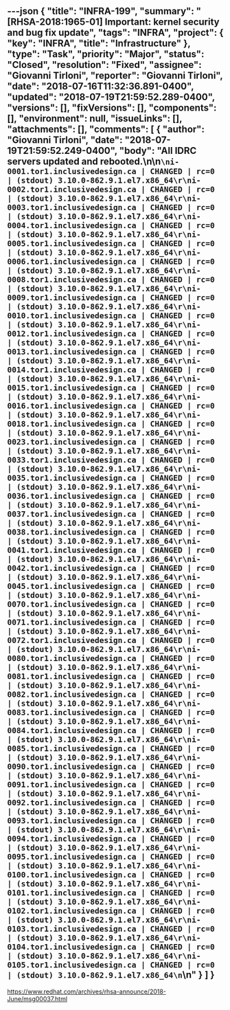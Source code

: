 ---json
{
  "title": "INFRA-199",
  "summary": "[RHSA-2018:1965-01] Important: kernel security and bug fix update",
  "tags": "INFRA",
  "project": {
    "key": "INFRA",
    "title": "Infrastructure"
  },
  "type": "Task",
  "priority": "Major",
  "status": "Closed",
  "resolution": "Fixed",
  "assignee": "Giovanni Tirloni",
  "reporter": "Giovanni Tirloni",
  "date": "2018-07-16T11:32:36.891-0400",
  "updated": "2018-07-19T21:59:52.289-0400",
  "versions": [],
  "fixVersions": [],
  "components": [],
  "environment": null,
  "issueLinks": [],
  "attachments": [],
  "comments": [
    {
      "author": "Giovanni Tirloni",
      "date": "2018-07-19T21:59:52.249-0400",
      "body": "All IDRC servers updated and rebooted.\n\n```\ni-0001.tor1.inclusivedesign.ca | CHANGED | rc=0 | (stdout) 3.10.0-862.9.1.el7.x86_64\r\ni-0002.tor1.inclusivedesign.ca | CHANGED | rc=0 | (stdout) 3.10.0-862.9.1.el7.x86_64\r\ni-0003.tor1.inclusivedesign.ca | CHANGED | rc=0 | (stdout) 3.10.0-862.9.1.el7.x86_64\r\ni-0004.tor1.inclusivedesign.ca | CHANGED | rc=0 | (stdout) 3.10.0-862.9.1.el7.x86_64\r\ni-0005.tor1.inclusivedesign.ca | CHANGED | rc=0 | (stdout) 3.10.0-862.9.1.el7.x86_64\r\ni-0006.tor1.inclusivedesign.ca | CHANGED | rc=0 | (stdout) 3.10.0-862.9.1.el7.x86_64\r\ni-0008.tor1.inclusivedesign.ca | CHANGED | rc=0 | (stdout) 3.10.0-862.9.1.el7.x86_64\r\ni-0009.tor1.inclusivedesign.ca | CHANGED | rc=0 | (stdout) 3.10.0-862.9.1.el7.x86_64\r\ni-0010.tor1.inclusivedesign.ca | CHANGED | rc=0 | (stdout) 3.10.0-862.9.1.el7.x86_64\r\ni-0012.tor1.inclusivedesign.ca | CHANGED | rc=0 | (stdout) 3.10.0-862.9.1.el7.x86_64\r\ni-0013.tor1.inclusivedesign.ca | CHANGED | rc=0 | (stdout) 3.10.0-862.9.1.el7.x86_64\r\ni-0014.tor1.inclusivedesign.ca | CHANGED | rc=0 | (stdout) 3.10.0-862.9.1.el7.x86_64\r\ni-0015.tor1.inclusivedesign.ca | CHANGED | rc=0 | (stdout) 3.10.0-862.9.1.el7.x86_64\r\ni-0016.tor1.inclusivedesign.ca | CHANGED | rc=0 | (stdout) 3.10.0-862.9.1.el7.x86_64\r\ni-0018.tor1.inclusivedesign.ca | CHANGED | rc=0 | (stdout) 3.10.0-862.9.1.el7.x86_64\r\ni-0023.tor1.inclusivedesign.ca | CHANGED | rc=0 | (stdout) 3.10.0-862.9.1.el7.x86_64\r\ni-0033.tor1.inclusivedesign.ca | CHANGED | rc=0 | (stdout) 3.10.0-862.9.1.el7.x86_64\r\ni-0035.tor1.inclusivedesign.ca | CHANGED | rc=0 | (stdout) 3.10.0-862.9.1.el7.x86_64\r\ni-0036.tor1.inclusivedesign.ca | CHANGED | rc=0 | (stdout) 3.10.0-862.9.1.el7.x86_64\r\ni-0037.tor1.inclusivedesign.ca | CHANGED | rc=0 | (stdout) 3.10.0-862.9.1.el7.x86_64\r\ni-0038.tor1.inclusivedesign.ca | CHANGED | rc=0 | (stdout) 3.10.0-862.9.1.el7.x86_64\r\ni-0041.tor1.inclusivedesign.ca | CHANGED | rc=0 | (stdout) 3.10.0-862.9.1.el7.x86_64\r\ni-0042.tor1.inclusivedesign.ca | CHANGED | rc=0 | (stdout) 3.10.0-862.9.1.el7.x86_64\r\ni-0045.tor1.inclusivedesign.ca | CHANGED | rc=0 | (stdout) 3.10.0-862.9.1.el7.x86_64\r\ni-0070.tor1.inclusivedesign.ca | CHANGED | rc=0 | (stdout) 3.10.0-862.9.1.el7.x86_64\r\ni-0071.tor1.inclusivedesign.ca | CHANGED | rc=0 | (stdout) 3.10.0-862.9.1.el7.x86_64\r\ni-0072.tor1.inclusivedesign.ca | CHANGED | rc=0 | (stdout) 3.10.0-862.9.1.el7.x86_64\r\ni-0080.tor1.inclusivedesign.ca | CHANGED | rc=0 | (stdout) 3.10.0-862.9.1.el7.x86_64\r\ni-0081.tor1.inclusivedesign.ca | CHANGED | rc=0 | (stdout) 3.10.0-862.9.1.el7.x86_64\r\ni-0082.tor1.inclusivedesign.ca | CHANGED | rc=0 | (stdout) 3.10.0-862.9.1.el7.x86_64\r\ni-0083.tor1.inclusivedesign.ca | CHANGED | rc=0 | (stdout) 3.10.0-862.9.1.el7.x86_64\r\ni-0084.tor1.inclusivedesign.ca | CHANGED | rc=0 | (stdout) 3.10.0-862.9.1.el7.x86_64\r\ni-0085.tor1.inclusivedesign.ca | CHANGED | rc=0 | (stdout) 3.10.0-862.9.1.el7.x86_64\r\ni-0090.tor1.inclusivedesign.ca | CHANGED | rc=0 | (stdout) 3.10.0-862.9.1.el7.x86_64\r\ni-0091.tor1.inclusivedesign.ca | CHANGED | rc=0 | (stdout) 3.10.0-862.9.1.el7.x86_64\r\ni-0092.tor1.inclusivedesign.ca | CHANGED | rc=0 | (stdout) 3.10.0-862.9.1.el7.x86_64\r\ni-0093.tor1.inclusivedesign.ca | CHANGED | rc=0 | (stdout) 3.10.0-862.9.1.el7.x86_64\r\ni-0094.tor1.inclusivedesign.ca | CHANGED | rc=0 | (stdout) 3.10.0-862.9.1.el7.x86_64\r\ni-0095.tor1.inclusivedesign.ca | CHANGED | rc=0 | (stdout) 3.10.0-862.9.1.el7.x86_64\r\ni-0100.tor1.inclusivedesign.ca | CHANGED | rc=0 | (stdout) 3.10.0-862.9.1.el7.x86_64\r\ni-0101.tor1.inclusivedesign.ca | CHANGED | rc=0 | (stdout) 3.10.0-862.9.1.el7.x86_64\r\ni-0102.tor1.inclusivedesign.ca | CHANGED | rc=0 | (stdout) 3.10.0-862.9.1.el7.x86_64\r\ni-0103.tor1.inclusivedesign.ca | CHANGED | rc=0 | (stdout) 3.10.0-862.9.1.el7.x86_64\r\ni-0104.tor1.inclusivedesign.ca | CHANGED | rc=0 | (stdout) 3.10.0-862.9.1.el7.x86_64\r\ni-0105.tor1.inclusivedesign.ca | CHANGED | rc=0 | (stdout) 3.10.0-862.9.1.el7.x86_64\n```\n"
    }
  ]
}
---
<https://www.redhat.com/archives/rhsa-announce/2018-June/msg00037.html>

        